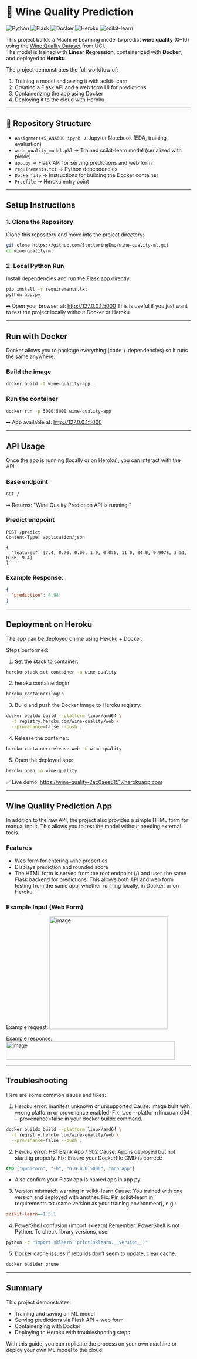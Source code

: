 # 🍷 Wine Quality Prediction

![Python](https://img.shields.io/badge/Python-3.11-blue) 
![Flask](https://img.shields.io/badge/Flask-API-lightgrey)
![Docker](https://img.shields.io/badge/Docker-Container-blue) 
![Heroku](https://img.shields.io/badge/Heroku-Deployed-purple)
![scikit-learn](https://img.shields.io/badge/scikit--learn-ML-orange)

This project builds a Machine Learning model to predict **wine quality** (0–10) using the [Wine Quality Dataset](https://archive.ics.uci.edu/ml/datasets/wine+quality) from UCI.  
The model is trained with **Linear Regression**, containerized with **Docker**, and deployed to **Heroku**.  

The project demonstrates the full workflow of:

1. Training a model and saving it with scikit-learn
2. Creating a Flask API and a web form UI for predictions
3. Containerizing the app using Docker
4. Deploying it to the cloud with Heroku

---

## 📂 Repository Structure
- `Assignment#5_ANA680.ipynb` → Jupyter Notebook (EDA, training, evaluation)  
- `wine_quality_model.pkl` → Trained scikit-learn model (serialized with pickle)
- `app.py` → Flask API for serving predictions and web form
- `requirements.txt` → Python dependencies
- `Dockerfile` → Instructions for building the Docker container
- `Procfile` → Heroku entry point

---

## Setup Instructions

### 1. Clone the Repository

Clone this repository and move into the project directory:
```bash
git clone https://github.com/StutteringEmo/wine-quality-ml.git
cd wine-quality-ml
```

### 2. Local Python Run
Install dependencies and run the Flask app directly:
```bash
pip install -r requirements.txt
python app.py
```
➡ Open your browser at: http://127.0.0.1:5000
This is useful if you just want to test the project locally without Docker or Heroku.

---

## Run with Docker
Docker allows you to package everything (code + dependencies) so it runs the same anywhere.

### Build the image
```bash
docker build -t wine-quality-app .
```

### Run the container
```bash
docker run -p 5000:5000 wine-quality-app
```
➡ App available at: http://127.0.0.1:5000

---

## API Usage
Once the app is running (locally or on Heroku), you can interact with the API.

### Base endpoint
```http
GET /
```
➡ Returns: "Wine Quality Prediction API is running!"

### Predict endpoint
```http
POST /predict
Content-Type: application/json

{
  "features": [7.4, 0.70, 0.00, 1.9, 0.076, 11.0, 34.0, 0.9978, 3.51, 0.56, 9.4]
}
```

### Example Response:
```json
{
  "prediction": 4.98
}
```

---

## Deployment on Heroku
The app can be deployed online using Heroku + Docker.

Steps performed:

1. Set the stack to container:
```bash
heroku stack:set container -a wine-quality
```

2. heroku container:login
```bash
heroku container:login
```

3. Build and push the Docker image to Heroku registry:
```bash
docker buildx build --platform linux/amd64 \
  -t registry.heroku.com/wine-quality/web \
  --provenance=false --push .
```

4. Release the container:
```bash
heroku container:release web -a wine-quality
```

5. Open the deployed app:
```bash
heroku open -a wine-quality
```

✅ Live demo: https://wine-quality-2ac0aee51517.herokuapp.com

---

## Wine Quality Prediction App

In addition to the raw API, the project also provides a simple HTML form for manual input.
This allows you to test the model without needing external tools.

### Features
- Web form for entering wine properties
- Displays prediction and rounded score
- The HTML form is served from the root endpoint (/) and uses the same Flask backend for predictions. This allows both API and web form testing from the same app, whether running locally, in Docker, or on Heroku.

### Example Input (Web Form)

Example request:
<img width="322" height="307" alt="image" src="https://github.com/user-attachments/assets/29b2df1b-7948-463d-89c9-6312ce612fa3" />

Example response:
<img width="460" height="50" alt="image" src="https://github.com/user-attachments/assets/f0efdd27-ba66-461b-bbe8-8136b7e6e755" />

---

## Troubleshooting

Here are some common issues and fixes:

1. Heroku error: manifest unknown or unsupported
Cause: Image built with wrong platform or provenance enabled.
Fix: Use --platform linux/amd64 --provenance=false in your docker buildx command.

```bash
docker buildx build --platform linux/amd64 \
  -t registry.heroku.com/wine-quality/web \
  --provenance=false --push .
```

2. Heroku error: H81 Blank App / 502
Cause: App is deployed but not starting properly.
Fix: Ensure your Dockerfile CMD is correct:

```dockerfile
CMD ["gunicorn", "-b", "0.0.0.0:5000", "app:app"]
```
- Also confirm your Flask app is named app in app.py.

3. Version mismatch warning in scikit-learn
Cause: You trained with one version and deployed with another.
Fix: Pin scikit-learn in requirements.txt (same version as your training environment), e.g.:

```ini
scikit-learn==1.5.1
```

4. PowerShell confusion (import sklearn)
Remember: PowerShell is not Python. To check library versions, use:

```bash
python -c "import sklearn; print(sklearn.__version__)"
```

5. Docker cache issues
If rebuilds don’t seem to update, clear cache:

```bash
docker builder prune
```

---

## Summary

This project demonstrates:
- Training and saving an ML model
- Serving predictions via Flask API + web form
- Containerizing with Docker
- Deploying to Heroku with troubleshooting steps

With this guide, you can replicate the process on your own machine or deploy your own ML model to the cloud.



